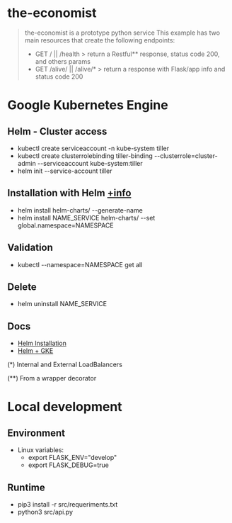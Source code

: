 # the-economist

> the-economist is a prototype python service
> This example has two main resources that create the following endpoints:
> * GET / || /health > return a Restful** response, status code 200, and others params
> * GET /alive/ || /alive/* > return a response with Flask/app info and status code 200

# Google Kubernetes Engine

## Helm - Cluster access

* kubectl create serviceaccount -n kube-system tiller
* kubectl create clusterrolebinding tiller-binding --clusterrole=cluster-admin --serviceaccount kube-system:tiller
* helm init --service-account tiller

## Installation with Helm [+info](https://helm.sh/docs/helm/helm_install/)
* helm install helm-charts/ --generate-name
* helm install NAME_SERVICE helm-charts/ --set global.namespace=NAMESPACE

## Validation
* kubectl --namespace=NAMESPACE get all

## Delete
* helm uninstall NAME_SERVICE


## Docs
* [Helm Installation](https://thenewstack.io/how-to-install-the-helm-kubernetes-package-manager-on-ubuntu-server/)
* [Helm + GKE](https://medium.com/google-cloud/installing-helm-in-google-kubernetes-engine-7f07f43c536e)


(*) Internal and External LoadBalancers

(**) From a wrapper decorator


# Local development

## Environment
* Linux variables:
    * export FLASK_ENV="develop"
    * export FLASK_DEBUG=true

## Runtime
* pip3 install -r src/requeriments.txt
* python3 src/api.py
